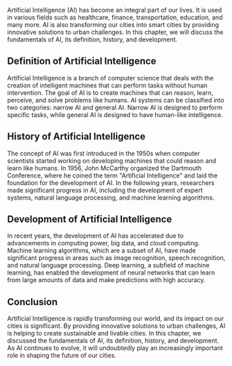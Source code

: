 



Artificial Intelligence (AI) has become an integral part of our lives. It is used in various fields such as healthcare, finance, transportation, education, and many more. AI is also transforming our cities into smart cities by providing innovative solutions to urban challenges. In this chapter, we will discuss the fundamentals of AI, its definition, history, and development.

Definition of Artificial Intelligence
-------------------------------------

Artificial Intelligence is a branch of computer science that deals with the creation of intelligent machines that can perform tasks without human intervention. The goal of AI is to create machines that can reason, learn, perceive, and solve problems like humans. AI systems can be classified into two categories: narrow AI and general AI. Narrow AI is designed to perform specific tasks, while general AI is designed to have human-like intelligence.

History of Artificial Intelligence
----------------------------------

The concept of AI was first introduced in the 1950s when computer scientists started working on developing machines that could reason and learn like humans. In 1956, John McCarthy organized the Dartmouth Conference, where he coined the term "Artificial Intelligence" and laid the foundation for the development of AI. In the following years, researchers made significant progress in AI, including the development of expert systems, natural language processing, and machine learning algorithms.

Development of Artificial Intelligence
--------------------------------------

In recent years, the development of AI has accelerated due to advancements in computing power, big data, and cloud computing. Machine learning algorithms, which are a subset of AI, have made significant progress in areas such as image recognition, speech recognition, and natural language processing. Deep learning, a subfield of machine learning, has enabled the development of neural networks that can learn from large amounts of data and make predictions with high accuracy.

Conclusion
----------

Artificial Intelligence is rapidly transforming our world, and its impact on our cities is significant. By providing innovative solutions to urban challenges, AI is helping to create sustainable and livable cities. In this chapter, we discussed the fundamentals of AI, its definition, history, and development. As AI continues to evolve, it will undoubtedly play an increasingly important role in shaping the future of our cities.
